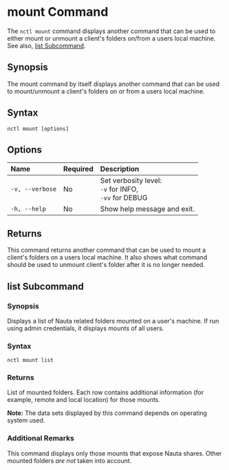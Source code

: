 # mount Command

The `nctl mount` command displays another command that can be used to either mount or unmount a client's folders on/from a users local machine. See also, [list Subcommand](#list-subcommand).

## Synopsis

The mount command by itself displays another command that can be used to mount/unmount a client's folders on or from a users local machine. 

## Syntax

`nctl mount [options]`

## Options

| Name | Required | Description | 
|:--- |:--- |:--- |
|`-v, --verbose`| No | Set verbosity level: <br>`-v` for INFO, <br>`-vv` for DEBUG |
|`-h, --help` | No | Show help message and exit. |

## Returns 

This command returns another command that can be used to mount a client's folders on a users local machine. It also shows what command should be used to unmount client's folder after it is no longer needed. 

## list Subcommand

### Synopsis

Displays a list of Nauta related folders mounted on a user's machine. If run using admin credentials, it displays mounts of all users.

### Syntax

`nctl mount list`

### Returns

List of mounted folders. Each row contains additional information (for example, remote and local location) for those mounts. 

**Note:** The data sets displayed by this command depends on operating system used.

### Additional Remarks

This command displays only those mounts that expose Nauta shares. Other mounted folders _are not_ taken into account.







